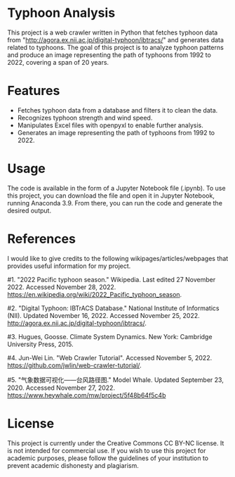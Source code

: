 # Typhoon Analysis
This project is a web crawler written in Python that fetches typhoon data from "http://agora.ex.nii.ac.jp/digital-typhoon/ibtracs/" and generates data related to typhoons. The goal of this project is to analyze typhoon patterns and produce an image representing the path of typhoons from 1992 to 2022, covering a span of 20 years.

# Features
- Fetches typhoon data from a database and filters it to clean the data.
- Recognizes typhoon strength and wind speed.
- Manipulates Excel files with openpyxl to enable further analysis.
- Generates an image representing the path of typhoons from 1992 to 2022.

# Usage
The code is available in the form of a Jupyter Notebook file (.ipynb). To use this project, you can download the file and open it in Jupyter Notebook, running Anaconda 3.9. From there, you can run the code and generate the desired output.

# References
I would like to give credits to the following wikipages/articles/webpages that provides useful information for my project.

#1. "2022 Pacific typhoon season." Wikipedia. Last edited 27 November 2022. Accessed November 28, 2022. https://en.wikipedia.org/wiki/2022_Pacific_typhoon_season.

#2. "Digital Typhoon: IBTrACS Database." National Institute of Informatics (NII). Updated November 16, 2022. Accessed November 25, 2022. http://agora.ex.nii.ac.jp/digital-typhoon/ibtracs/.

#3. Hugues, Goosse. Climate System Dynamics. New York: Cambridge University Press, 2015.

#4. Jun-Wei Lin. "Web Crawler Tutorial". Accessed November 5, 2022. https://github.com/jwlin/web-crawler-tutorial/.

#5. "气象数据可视化——台风路径图." Model Whale. Updated September 23, 2020. Accessed November 27, 2022. https://www.heywhale.com/mw/project/5f48b64f5c4b

# License
This project is currently under the Creative Commons CC BY-NC license. It is not intended for commercial use. If you wish to use this project for academic purposes, please follow the guidelines of your institution to prevent academic dishonesty and plagiarism.
